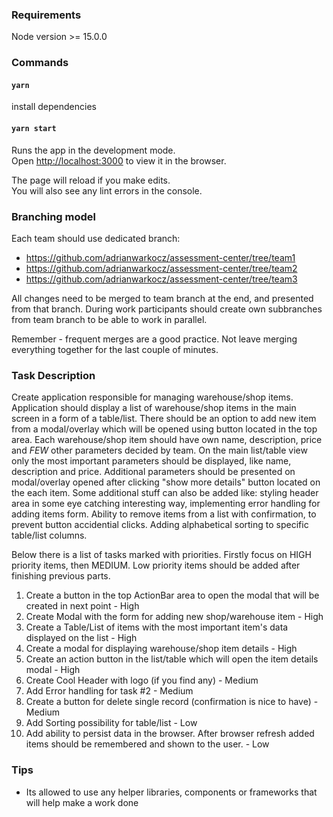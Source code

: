 ### Requirements

Node version >= 15.0.0


### Commands

#### `yarn` 

install dependencies

#### `yarn start`

Runs the app in the development mode.\
Open [http://localhost:3000](http://localhost:3000) to view it in the browser.

The page will reload if you make edits.\
You will also see any lint errors in the console.

### Branching model

Each team should use dedicated branch:
- https://github.com/adrianwarkocz/assessment-center/tree/team1
- https://github.com/adrianwarkocz/assessment-center/tree/team2
- https://github.com/adrianwarkocz/assessment-center/tree/team3

All changes need to be merged to team branch at the end, and presented from that branch. During work participants should create own subbranches from team branch to be able to work in parallel.

Remember - frequent merges are a good practice. 
Not leave merging everything together for the last couple of minutes.

### Task Description

Create application responsible for managing warehouse/shop items. 
Application should display a list of warehouse/shop items in the main screen in a form of a table/list.
There should be an option to add new item from a modal/overlay which will be opened using button located in the top area.
Each warehouse/shop item should have own name, description, price and *FEW* other parameters decided by team.
On the main list/table view only the most important parameters should be displayed, like name, description and price. 
Additional parameters should be presented on modal/overlay opened after clicking "show more details" button located on the each item.
Some additional stuff can also be added like: styling header area in some eye catching interesting way, implementing error handling for adding items form. 
Ability to remove items from a list with confirmation, to prevent button accidential clicks. Adding alphabetical sorting to specific table/list columns. 
 
Below there is a list of tasks marked with priorities.
Firstly focus on HIGH priority items, then MEDIUM.
Low priority items should be added after finishing previous parts.

1. Create a button in the top ActionBar area to open the modal that will be created in next point  - High 
2. Create Modal with the form for adding new shop/warehouse item - High
3. Create a Table/List of items with the most important item's data displayed on the list  - High 
4. Create a modal for displaying warehouse/shop item details - High 
5. Create an action button in the list/table which will open the item details modal - High
6. Create Cool Header with logo (if you find any) - Medium
7. Add Error handling for task #2 - Medium
8. Create a button for delete single record (confirmation is nice to have) - Medium
9. Add Sorting possibility for table/list - Low
10. Add ability to persist data in the browser. After browser refresh added items should be remembered and shown to the user. - Low

### Tips

- Its allowed to use any helper libraries, components or frameworks that will help make a work done


